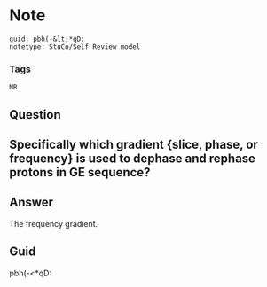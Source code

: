 # Note
```
guid: pbh(-&lt;*qD:
notetype: StuCo/Self Review model
```

### Tags
```
MR
```

## Question
<h2>Specifically which gradient {slice, phase, or frequency} is used to dephase and rephase protons in GE sequence?</h2>

## Answer
<section>
<p>The frequency gradient.</p>


</section>

## Guid
pbh(-<*qD:
